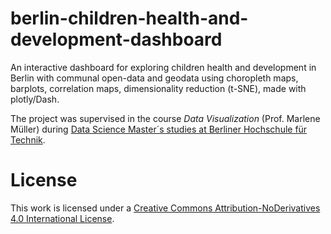 # berlin-children-health-and-development-dashboard

An interactive dashboard for exploring children health and development in Berlin with communal open-data and geodata using choropleth maps, barplots, correlation maps, dimensionality reduction (t-SNE), made with plotly/Dash.

The project was supervised in the course _Data Visualization_ (Prof. Marlene Müller) during [Data Science Master´s studies at Berliner Hochschule für Technik](https://projekt.bht-berlin.de/data-science/).

# License
This work is licensed under a [Creative Commons Attribution-NoDerivatives 4.0 International License](https://creativecommons.org/licenses/by-nd/4.0/).
